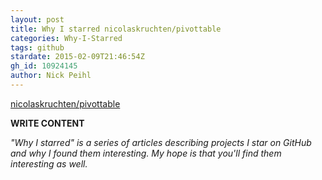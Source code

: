```yaml
---
layout: post
title: Why I starred nicolaskruchten/pivottable
categories: Why-I-Starred
tags: github
stardate: 2015-02-09T21:46:54Z
gh_id: 10924145
author: Nick Peihl
---
```


[nicolaskruchten/pivottable](star.repo.html_url)

**WRITE CONTENT**

*"Why I starred" is a series of articles describing projects I star on GitHub and why I found them interesting. My hope is that you'll find them interesting as well.*


